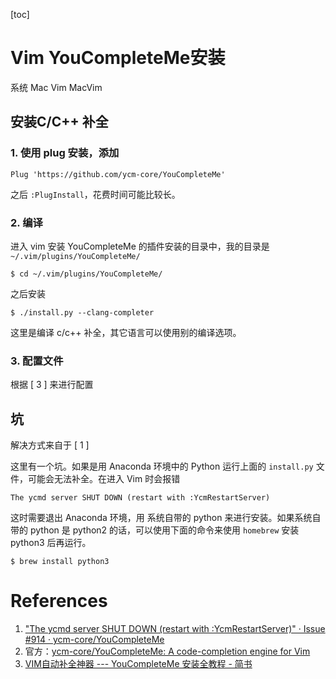 [toc]


# Vim YouCompleteMe安装

系统 Mac
Vim MacVim

## 安装C/C++ 补全

### 1. 使用 plug 安装，添加 

```
Plug 'https://github.com/ycm-core/YouCompleteMe'
```
之后 `:PlugInstall`，花费时间可能比较长。

### 2. 编译

进入 vim 安装 YouCompleteMe 的插件安装的目录中，我的目录是 `~/.vim/plugins/YouCompleteMe/`

```
$ cd ~/.vim/plugins/YouCompleteMe/
```

之后安装 

```
$ ./install.py --clang-completer
```

这里是编译 c/c++ 补全，其它语言可以使用别的编译选项。

### 3. 配置文件

根据 [ 3 ] 来进行配置

## 坑

解决方式来自于 [ 1 ] 

这里有一个坑。如果是用 Anaconda 环境中的 Python 运行上面的 `install.py` 文件，可能会无法补全。在进入 Vim 时会报错

```
The ycmd server SHUT DOWN (restart with :YcmRestartServer)
```

这时需要退出 Anaconda 环境，用 系统自带的 python 来进行安装。如果系统自带的 python 是 python2 的话，可以使用下面的命令来使用 `homebrew` 安装 python3 后再运行。

```
$ brew install python3
```


# References
1. ["The ycmd server SHUT DOWN (restart with :YcmRestartServer)" · Issue #914 · ycm-core/YouCompleteMe](https://github.com/ycm-core/YouCompleteMe/issues/914)
2. 官方：[ycm-core/YouCompleteMe: A code-completion engine for Vim](https://github.com/ycm-core/YouCompleteMe)
3. [VIM自动补全神器 --- YouCompleteMe 安装全教程 - 简书](https://www.jianshu.com/p/7c8d0510f1d6)
